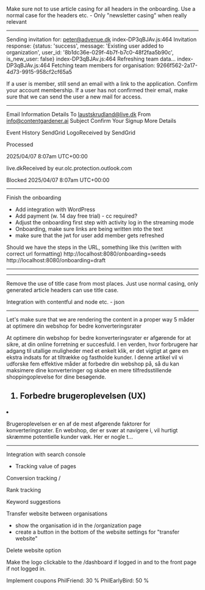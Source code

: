 Make sure not to use article casing for all headers in the onboarding. Use a normal case for the headers etc. - Only "newsletter casing" when really relevant

---


Sending invitation for: peter@advenue.dk
index-DP3qBJAv.js:464 Invitation response: {status: 'success', message: 'Existing user added to organization', user_id: '8b1dc36e-029f-4b7f-b7c0-48f2faa5b90c', is_new_user: false}
index-DP3qBJAv.js:464 Refreshing team data...
index-DP3qBJAv.js:464 Fetching team members for organisation: 9266f562-2a17-4d73-9915-958cf2cf65a5

If a user is member, still send an email with a link to the application. 
Confirm your account membership. 
If a user has not confirmed their email, make sure that we can send the user a new mail for access. 

---

Email Information
Details
To	laustskrudland@live.dk
From	info@contentgardener.ai
Subject	Confirm Your Signup
More Details

Event History
SendGrid LogoReceived by SendGrid

 Processed

2025/04/07 8:07am UTC+00:00

live.dkReceived by eur.olc.protection.outlook.com

 Blocked
2025/04/07 8:07am UTC+00:00

---

Finish the onboarding
- Add integration with WordPress
- Add payment (w. 14 day free trial) - cc required?
- Adjust the onboarding first step with activity log in the streaming mode
- Onboarding, make sure links are being written into the text
- make sure that the jwt for user add member gets refreshed

Should we have the steps in the URL, something like this (written with correct url formatting)
http://localhost:8080/onboarding=seeds
http://localhost:8080/onboarding=draft

---

---

Remove the use of title case from most places. Just use normal casing, only generated article headers can use title case.

Integration with contentful and node etc. - json

---

Let's make sure that we are rendering the content in a proper way 5 måder at optimere din webshop for bedre konverteringsrater
<p><p>At optimere din webshop for bedre konverteringsrater er afgørende for at sikre, at din online forretning er succesfuld. I en verden, hvor forbrugere har adgang til utallige muligheder med et enkelt klik, er det vigtigt at gøre en ekstra indsats for at tiltrække og fastholde kunder. I denne artikel vil vi udforske fem effektive måder at forbedre din webshop på, så du kan maksimere dine konverteringer og skabe en mere tilfredsstillende shoppingoplevelse for dine besøgende.</p>

<p>

<h2><ol><li>Forbedre brugeroplevelsen (UX)</h2></li><li><p>Brugeroplevelsen er en af de mest afgørende faktorer for konverteringsrater. En webshop, der er svær at navigere i, vil hurtigt skræmme potentielle kunder væk. Her er nogle t...

---

Integration with search console
- Tracking value of pages

Conversion tracking / 

Rank tracking

Keyword suggestions

Transfer website between organisations
- show the organisation id in the /organization page
- create a button in the bottom of the website settings for "transfer website" 

Delete website option

Make the logo clickable to the /dashboard if logged in and to the front page if not logged in. 


Implement coupons
PhilFriend: 30 %
PhilEarlyBird: 50 %

